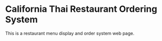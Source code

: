 # California Thai Restaurant Ordering System

This is a restaurant menu display and order system web page.